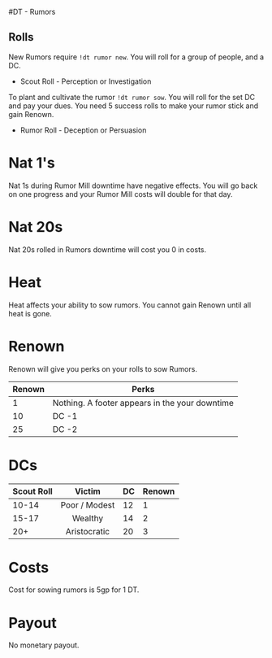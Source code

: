 #DT - Rumors
## Rolls
New Rumors require `!dt rumor new`. You will roll for a group of people, and a DC. 
* Scout Roll - Perception or Investigation

To plant and cultivate the rumor `!dt rumor sow`. You will roll for the set DC and pay your dues. You need 5 success rolls to make your rumor stick and gain Renown.
* Rumor Roll - Deception or Persuasion

# Nat 1's
Nat 1s during Rumor Mill downtime have negative effects. You will go back on one progress and your Rumor Mill costs will double for that day.

# Nat 20s
Nat 20s rolled in Rumors downtime will cost you 0 in costs.

# Heat
Heat affects your ability to sow rumors. You cannot gain Renown until all heat is gone.

# Renown
Renown will give you perks on your rolls to sow Rumors.

| Renown | Perks |
| ---- | ----------- |
| 1 | Nothing. A footer appears in the your downtime |
| 10 | DC -1 |
| 25  | DC -2 |


# DCs
| Scout Roll  | Victim      | DC | Renown |
| ----  | :------:    | --- | --- |
| 10-14 | Poor / Modest       | 12 | 1 |
| 15-17 | Wealthy     |  14 |  2 |
| 20+   | Aristocratic| 20  | 3 |

# Costs
Cost for sowing rumors is 5gp for 1 DT.

# Payout
No monetary payout. 

